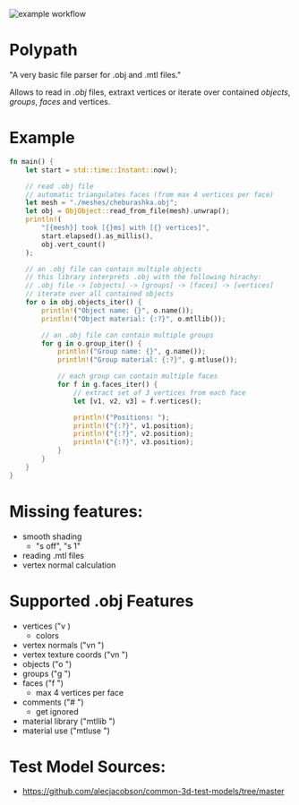 ![example workflow](https://github.com/wutterfly/polypath/actions/workflows/rust.yml/badge.svg)

# Polypath

"A very basic file parser for .obj and .mtl files."


Allows to read in *.obj* files, extraxt vertices or iterate over contained *objects*, *groups*, *faces* and vertices.



# Example

```rust
fn main() {
    let start = std::time::Instant::now();

    // read .obj file
    // automatic triangulates faces (from max 4 vertices per face)
    let mesh = "./meshes/cheburashka.obj";
    let obj = ObjObject::read_from_file(mesh).unwrap();
    println!(
        "[{mesh}] took [{}ms] with [{} vertices]",
        start.elapsed().as_millis(),
        obj.vert_count()
    );

    // an .obj file can contain multiple objects
    // this library interprets .obj with the following hirachy:
    // .obj file -> [objects] -> [groups] -> [faces] -> [vertices]
    // iterate over all contained objects
    for o in obj.objects_iter() {
        println!("Object name: {}", o.name());
        println!("Object material: {:?}", o.mtllib());

        // an .obj file can contain multiple groups
        for g in o.group_iter() {
            println!("Group name: {}", g.name());
            println!("Group material: {:?}", g.mtluse());

            // each group can contain multiple faces
            for f in g.faces_iter() {
                // extract set of 3 vertices from each face
                let [v1, v2, v3] = f.vertices();

                println!("Positions: ");
                println!("{:?}", v1.position);
                println!("{:?}", v2.position);
                println!("{:?}", v3.position);
            }
        }
    }
}

```

# Missing features:

- smooth shading
  - "s off", "s 1"
- reading .mtl files
- vertex normal calculation


# Supported .obj Features
- vertices ("v )
  + colors
- vertex normals ("vn ")
- vertex texture coords ("vn ")
- objects ("o ")
- groups ("g ")
- faces ("f ")
  - max 4 vertices per face
- comments ("# ")
  - get ignored
- material library ("mtllib ")
- material use ("mtluse ")





# Test Model Sources:
- https://github.com/alecjacobson/common-3d-test-models/tree/master